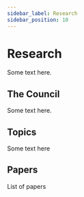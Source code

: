 ```yaml
---
sidebar_label: Research
sidebar_position: 10
---
```


# Research

Some text here.

## The Council

Some text here.

## Topics

Some text here

## Papers

List of papers